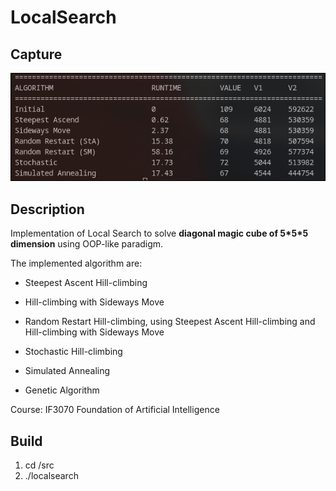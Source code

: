 # LocalSearch

## Capture
![alt text](image.png)

## Description
Implementation of Local Search to solve **diagonal magic cube of 5\*5\*5 dimension** using OOP-like paradigm.

The implemented algorithm are:
- Steepest Ascent Hill-climbing
- Hill-climbing with Sideways Move
- Random Restart Hill-climbing, using Steepest Ascent Hill-climbing and Hill-climbing with Sideways Move

- Stochastic Hill-climbing
- Simulated Annealing
- Genetic Algorithm

Course: IF3070 Foundation of Artificial Intelligence

## Build
1. cd /src
2. ./localsearch
